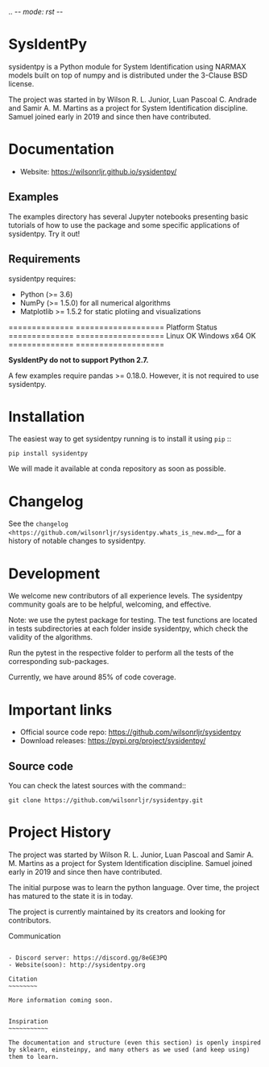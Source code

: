 .. -*- mode: rst -*-

SysIdentPy
============

sysidentpy is a Python module for System Identification using NARMAX models built on top of numpy and
is distributed under the 3-Clause BSD license.

The project was started in by Wilson R. L. Junior, Luan
Pascoal C. Andrade and Samir A. M. Martins as a project for System Identification
discipline. Samuel joined early in 2019 and since then have contributed.

Documentation
=============

- Website: https://wilsonrljr.github.io/sysidentpy/

Examples
--------
The examples directory has several Jupyter notebooks presenting basic tutorials of how to use the package and some specific applications of sysidentpy. Try it out!

Requirements
------------

sysidentpy requires:

- Python (>= 3.6)
- NumPy (>= 1.5.0) for all numerical algorithms
- Matplotlib >= 1.5.2 for static plotiing and visualizations

==============   ===================
Platform         Status
==============   ===================
Linux            OK
Windows x64      OK
==============   ===================

**SysIdentPy do not to support Python 2.7.**

A few examples require pandas >= 0.18.0. However, it is not required to use sysidentpy.

Installation
============

The easiest way to get sysidentpy running is to install it using ``pip``   ::

    pip install sysidentpy

We will made it available at conda repository as soon as possible.

Changelog
=========

See the `changelog <https://github.com/wilsonrljr/sysidentpy.whats_is_new.md>`__
for a history of notable changes to sysidentpy.

Development
===========

We welcome new contributors of all experience levels. The sysidentpy community goals are to be helpful, welcoming, and effective.

Note: we use the pytest package for testing. The test functions are located in tests subdirectories at each folder inside sysidentpy, which check the validity of the algorithms.

Run the pytest in the respective folder to perform all the tests of the corresponding sub-packages.

Currently, we have around 85% of code coverage.

Important links
===============

- Official source code repo: https://github.com/wilsonrljr/sysidentpy
- Download releases: https://pypi.org/project/sysidentpy/


Source code
-----------

You can check the latest sources with the command::

    git clone https://github.com/wilsonrljr/sysidentpy.git

Project History
===============

The project was started by Wilson R. L. Junior, Luan Pascoal and Samir A. M. Martins as a project for System Identification discipline. Samuel joined early in 2019 and since then have contributed.

The initial purpose was to learn the python language. Over time, the project has matured to the state it is in today.

The project is currently maintained by its creators and looking for
contributors.

Communication
~~~~~~~~~~~~~

- Discord server: https://discord.gg/8eGE3PQ
- Website(soon): http://sysidentpy.org

Citation
~~~~~~~~

More information coming soon.


Inspiration
~~~~~~~~~~~

The documentation and structure (even this section) is openly inspired by sklearn, einsteinpy, and many others as we used (and keep using) them to learn.